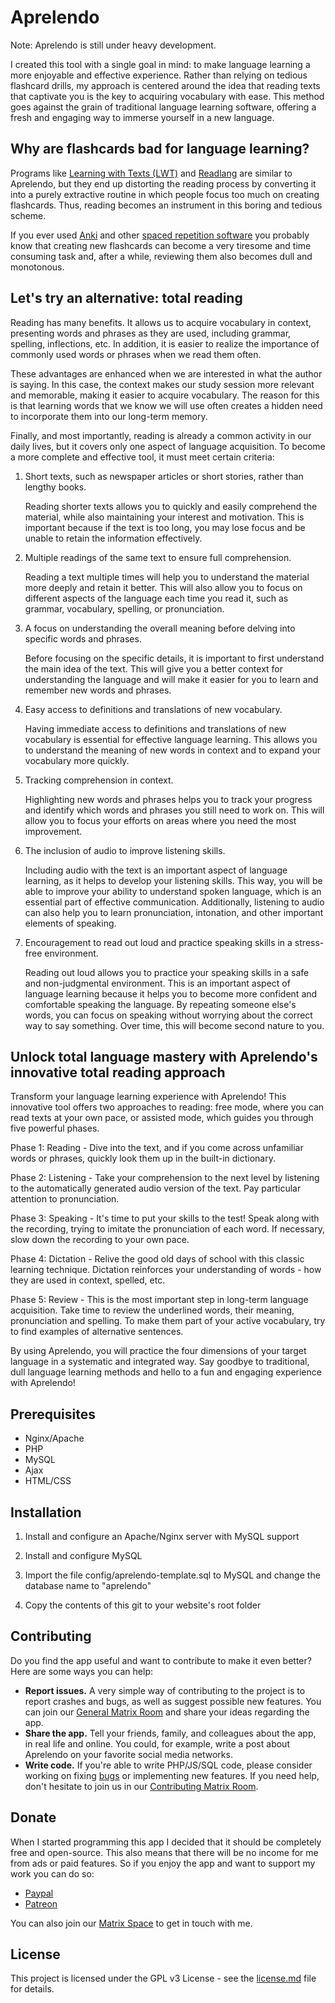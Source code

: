# Aprelendo

Note: Aprelendo is still under heavy development.

I created this tool with a single goal in mind: to make language learning a more enjoyable and effective experience. Rather than relying on tedious flashcard drills, my approach is centered around the idea that reading texts that captivate you is the key to acquiring vocabulary with ease. This method goes against the grain of traditional language learning software, offering a fresh and engaging way to immerse yourself in a new language.

## Why are flashcards bad for language learning?

Programs like [Learning with Texts (LWT)](http://lwt.sourceforge.net/) and [Readlang](https://readlang.com/) are similar to Aprelendo, but they end up distorting the reading process by converting it into a purely extractive routine in which people focus too much on creating flashcards. Thus, reading becomes an instrument in this boring and tedious scheme.

If you ever used [Anki](https://apps.ankiweb.net/) and other [spaced repetition software](https://en.wikipedia.org/wiki/Spaced_repetition) you probably know that creating new flashcards can become a very tiresome and time consuming task and, after a while, reviewing them also becomes dull and monotonous. 

## Let's try an alternative: total reading

Reading has many benefits. It allows us to acquire vocabulary in context, presenting words and phrases as they are used, including grammar, spelling, inflections, etc. In addition, it is easier to realize the importance of commonly used words or phrases when we read them often.

These advantages are enhanced when we are interested in what the author is saying. In this case, the context makes our study session more relevant and memorable, making it easier to acquire vocabulary. The reason for this is that learning words that we know we will use often creates a hidden need to incorporate them into our long-term memory.

Finally, and most importantly, reading is already a common activity in our daily lives, but it covers only one aspect of language acquisition. To become a more complete and effective tool, it must meet certain criteria:

1. Short texts, such as newspaper articles or short stories, rather than lengthy books.

    Reading shorter texts allows you to quickly and easily comprehend the material, while also maintaining your interest and motivation. This is important because if the text is too long, you may lose focus and be unable to retain the information effectively.

2. Multiple readings of the same text to ensure full comprehension.

    Reading a text multiple times will help you to understand the material more deeply and retain it better. This will also allow you to focus on different aspects of the language each time you read it, such as grammar, vocabulary, spelling, or pronunciation.

3. A focus on understanding the overall meaning before delving into specific words and phrases.

    Before focusing on the specific details, it is important to first understand the main idea of the text. This will give you a better context for understanding the language and will make it easier for you to learn and remember new words and phrases.

4. Easy access to definitions and translations of new vocabulary.

    Having immediate access to definitions and translations of new vocabulary is essential for effective language learning. This allows you to understand the meaning of new words in context and to expand your vocabulary more quickly.

5. Tracking comprehension in context.

    Highlighting new words and phrases helps you to track your progress and identify which words and phrases you still need to work on. This will allow you to focus your efforts on areas where you need the most improvement.

6. The inclusion of audio to improve listening skills.

    Including audio with the text is an important aspect of language learning, as it helps to develop your listening skills. This way, you will be able to improve your ability to understand spoken language, which is an essential part of effective communication. Additionally, listening to audio can also help you to learn pronunciation, intonation, and other important elements of speaking.

7. Encouragement to read out loud and practice speaking skills in a stress-free environment.
  
    Reading out loud allows you to practice your speaking skills in a safe and non-judgmental environment. This is an important aspect of language learning because it helps you to become more confident and comfortable speaking the language. By repeating someone else's words, you can focus on speaking without worrying about the correct way to say something. Over time, this will become second nature to you.

## Unlock total language mastery with Aprelendo's innovative total reading approach

Transform your language learning experience with Aprelendo! This innovative tool offers two approaches to reading: free mode, where you can read texts at your own pace, or assisted mode, which guides you through five powerful phases.

Phase 1: Reading - Dive into the text, and if you come across unfamiliar words or phrases, quickly look them up in the built-in dictionary.

Phase 2: Listening - Take your comprehension to the next level by listening to the automatically generated audio version of the text. Pay particular attention to pronunciation.

Phase 3: Speaking - It's time to put your skills to the test! Speak along with the recording, trying to imitate the pronunciation of each word. If necessary, slow down the recording to your own pace.

Phase 4: Dictation - Relive the good old days of school with this classic learning technique. Dictation reinforces your understanding of words - how they are used in context, spelled, etc.

Phase 5: Review - This is the most important step in long-term language acquisition. Take time to review the underlined words, their meaning, pronunciation and spelling. To make them part of your active vocabulary, try to find examples of alternative sentences.

By using Aprelendo, you will practice the four dimensions of your target language in a systematic and integrated way. Say goodbye to traditional, dull language learning methods and hello to a fun and engaging experience with Aprelendo!

## Prerequisites

  * Nginx/Apache
  * PHP
  * MySQL
  * Ajax
  * HTML/CSS

## Installation

1. Install and configure an Apache/Nginx server with MySQL support

2. Install and configure MySQL

3. Import the file config/aprelendo-template.sql to MySQL and change the database name to "aprelendo"

4. Copy the contents of this git to your website's root folder

## Contributing

Do you find the app useful and want to contribute to make it even better? Here are some ways you can help:

* **Report issues.** A very simple way of contributing to the project is to report crashes and bugs, as well as suggest possible new features. You can join our [General Matrix Room](https://matrix.to/#/!gjBUJUxIWqLZeLofbU:matrix.org?via=matrix.org) and share your ideas regarding the app.
* **Share the app.** Tell your friends, family, and colleagues about the app, in real life and online. You could, for example, write a post about Aprelendo on your favorite social media networks.
* **Write code.** If you're able to write PHP/JS/SQL code, please consider working on fixing [bugs](https://github.com/usemoslinux/aprelendo/issues) or implementing new features. If you need help, don't hesitate to join us in our [Contributing Matrix Room](https://matrix.to/#/!EUTYnKqqplfKVYzgTM:matrix.org?via=matrix.org).

## Donate

When I started programming this app I decided that it should be completely free and open-source. This also means that there will be no income for me from ads or paid features. So if you enjoy the app and want to support my work you can do so:

* [Paypal](https://www.paypal.com/donate?token=659GrnnHXSNidaX842M3Te*RJKxw7DNCPqoaZQ9A1XS8eHD1dmawxax_3rptVSJ4cwtJ366g4YwtmpWBP)
* [Patreon](https://www.patreon.com/aprelendo/)

You can also join our [Matrix Space](https://matrix.to/#/#aprelendo:matrix.org) to get in touch with me.

## License

This project is licensed under the GPL v3 License - see the [license.md](license.md) file for details.
